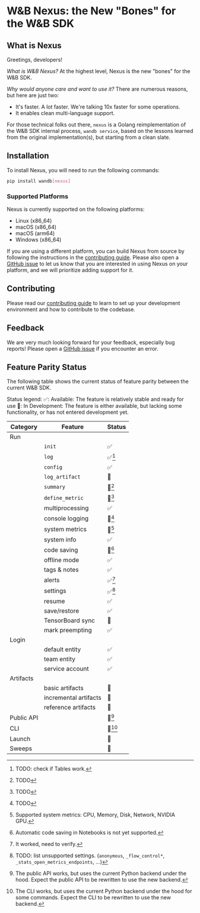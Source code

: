 # W&B Nexus: the New "Bones" for the W&B SDK

## What is Nexus

Greetings, developers!

*What is W&B Nexus?* At the highest level, Nexus is the new "bones" for the W&B SDK.

*Why would anyone care and want to use it?* There are numerous reasons, but here are just two:
- It's faster. A lot faster. We're talking 10x faster for some operations.
- It enables clean multi-language support.

For those technical folks out there, `nexus` is a Golang reimplementation of the W&B SDK
internal process, `wandb service`, based on the lessons learned from the original implementation(s),
but starting from a clean slate.

## Installation

To install Nexus, you will need to run the following commands:

```bash
pip install wandb[nexus]
```

### Supported Platforms

Nexus is currently supported on the following platforms:

- Linux (x86_64)
- macOS (x86_64)
- macOS (arm64)
- Windows (x86_64)

If you are using a different platform, you can build Nexus from source by following the
instructions in the [contributing guide](docs/contributing.md#installing-nexus).
Please also open a [GitHub issue](https://github.com/wandb/wandb/issues/new/choose)
to let us know that you are interested in using Nexus on
your platform, and we will prioritize adding support for it.

## Contributing

Please read our [contributing guide](docs/contributing.md) to learn to set up
your development environment and how to contribute to the codebase.

## Feedback
We are very much looking forward for your feedback, especially bug reports!
Please open a [GitHub issue](https://github.com/wandb/wandb/issues/new/choose)
if you encounter an error.

## Feature Parity Status

The following table shows the current status of feature parity between the current W&B SDK.

Status legend:
✅: Available: The feature is relatively stable and ready for use
🚧: In Development: The feature is either available, but lacking some functionality,
or has not entered development yet.

| Category   | Feature               | Status     |
|------------|-----------------------|------------|
| Run        |                       |            |
|            | `init`                | ✅          |
|            | `log`                 | ✅[^R.0]    |
|            | `config`              | ✅          |
|            | `log_artifact`        | 🚧         |
|            | `summary`             | 🚧[^R.1]   |
|            | `define_metric`       | 🚧[^R.2]   |
|            | multiprocessing       | ✅          |
|            | console logging       | 🚧[^R.3]   |
|            | system metrics        | 🚧[^R.4]   |
|            | system info           | ✅          |
|            | code saving           | 🚧[^R.5]   |
|            | offline mode          | ✅          |
|            | tags & notes          | ✅          |
|            | alerts                | ✅[^R.6]    |
|            | settings              | ✅[^R.7]    |
|            | resume                | ✅          |
|            | save/restore          | ✅          |
|            | TensorBoard sync      | 🚧         |
|            | mark preempting       | ✅          |
| Login      |                       |            |
|            | default entity        | ✅          |
|            | team entity           | ✅          |
|            | service account       | ✅          |
| Artifacts  |                       |            |
|            | basic artifacts       | 🚧         |
|            | incremental artifacts | 🚧         |
|            | reference artifacts   | 🚧         |
| Public API |                       | 🚧[^PA.1]  |
| CLI        |                       | 🚧[^CLI.1] |
| Launch     |                       | 🚧         |
| Sweeps     |                       | 🚧         |

[^R.0]: TODO: check if Tables work.
[^R.1]: TODO
[^R.2]: TODO
[^R.3]: TODO
[^R.4]: Supported system metrics: CPU, Memory, Disk, Network, NVIDIA GPU.
[^R.5]: Automatic code saving in Notebooks is not yet supported.
[^R.6]: It worked, need to verify.
[^R.7]: TODO: list unsupported settings.
    (`anonymous`, `_flow_control*`, `_stats_open_metrics_endpoints`, ...)
[^PA.1]: The public API works, but uses the current Python backend under the hood.
    Expect the public API to be rewritten to use the new backend.
[^CLI.1]: The CLI works, but uses the current Python backend under the hood for some
    commands. Expect the CLI to be rewritten to use the new backend.
